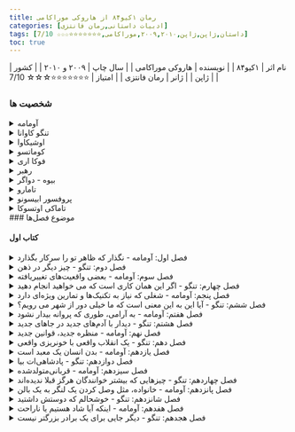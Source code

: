 ```yaml
---
title: رمان ۱کیو۸۴ از هاروکی موراکامی
categories: [ادبیات داستانی,رمان فانتزی]
tags: [داستان,ژاپن,ژاپن,۲۰۰۹,۲۰۱۰,موراکامی,⭐⭐⭐⭐⭐⭐⭐☆☆☆ 7/10]
toc: true
---
```


| نام اثر | ۱کیو۸۴ |
| نویسنده | هاروکی موراکامی |
| سال چاپ | ۲۰۰۹ و ۲۰۱۰  |
| کشور | ژاپن  |
| ژانر | رمان فانتزی  |
| امتیاز | ⭐⭐⭐⭐⭐⭐⭐☆☆☆ 7/10  |

### شخصیت ها
<details>
  <summary>آومامه</summary>
 یکی از سه شخصیت دیدگاه رمان، آومامه زنی سی ساله است که به عنوان بخشی از یک سازمان مرموز کار می کند و برای آن قتل هایی را که با دقت انتخاب شده انجام می دهد. نام کامل او Masami آومامه است اما او با نام خانوادگی خود به معنای "نخود سبز" است.[11][12] او در کودکی عضو یک فرقه مذهبی به نام «جامعه شاهدان» (مدل‌شده از شاهدان یهوه) بود و آخر هفته‌ها با خانواده‌اش مطالب مذهبی توزیع می‌کرد.
</details>
<details>
<summary>تنگو کاوانا</summary>
 دومین شخصیت رمان، او یک رمان نویس منتشر نشده است که به عنوان معلم ریاضی در یک مدرسه بزرگ کار می کند. مادرش زمانی که او خیلی جوان بود درگذشت. اولین خاطره او مربوط به مکیدن سینه های مادرش توسط مردی است که پدر تنگو نبود. پدرش برای رسانه معروف ژاپن کار می کرد که خانه به خانه می رفت و هزینه دریافت شبکه را دریافت می کرد، و او عادت داشت تنگو را هر یکشنبه با او همراهی کند.
</details>
<details>
<summary>اوشیکاوا</summary>
 مردی بسیار زشت که توسط ساکیگاکه برای تحقیق در مورد تنگو و بعداً آئومامه استخدام شد. او در قسمت سوم رمان تبدیل به یک شخصیت نقطه‌نظر می‌شود. او در تحقیقات خود خستگی ناپذیر است، اما خود عضو ساکیگاکه نیست. او در اوایل زندگی خود یک همسر و دو دختر داشت اما اکنون طلاق گرفته و از آنها جدا شده است. همین شخصیت در داستان دیگری از موراکامی به نام تاریخچه پرنده کوکای ظاهر می شود.
</details>
<details>
<summary>کوماتسو</summary>
 سردبیر 45 ساله یک شرکت انتشاراتی. او زندگی روزمره خود را بر اساس برنامه خود می گذراند و ظاهراً از ریتم اطرافیان خود غافل است و اغلب در نیمه های شب با تنگو تماس می گیرد. اگرچه کوماتسو به دلیل شایستگی خود از شهرت حرفه ای خوبی برخوردار است، اما به نظر نمی رسد که او فردی دوستانه باشد. اطلاعات کمی در مورد زندگی خصوصی او فراتر از شایعات وجود دارد.
</details>
<details>
<summary>فوکا اری</summary>
 یک دانش‌آموز دبیرستانی 17 ساله خفیف اما چشمگیر که دست‌نوشته‌اش، کوکی سانگی آوای شفیره، در یک مسابقه ادبی شرکت می‌کند. او بسیار کم حرف است، با شیوه ای غیرعادی و ناگهانی در صحبت کردن، و به نظر می رسد دیدگاهی بی تفاوت از زندگی دارد. او همچنین مبتلا به نارساخوانی است و در مدرسه با مشکل مواجه است. نام قلم او از نام واقعی او، اریکو فوکادا گرفته شده است.
</details>
<details>
<summary>رهبر</summary>
 او بنیانگذار ساکیگاکه است و می تواند صدای آدم های کوچک را بشنود. او همچنین پدر فوکا-اری است و نام اصلی او تاموتسو فوکادا است. او به عنوان یک پیامبر برای ساکیگاکه عمل می کند. او بیماری های مرموزی دارد که باعث درد و سفتی شدید او می شود که گاهی اوقات بدنش کاملا سفت و بی حس می شود.
</details>
<details>
<summary>بیوه - دواگر</summary>
 نام او شیزو اوگاتا است. او یک زن ثروتمند در اواسط دهه ۷۰ است. او در "خانه بید" در محله آزابو زندگی می کند و خانه ای امن را برای زنان قربانی خشونت خانگی در همین نزدیکی راه اندازی کرده است. او با آومامه از طریق باشگاه ورزشی که در آن شرکت می کند ملاقات می کند، و بعداً او را متقاعد می کند که کار از بین بردن اهداف را به عهده بگیرد، مردانی که متهم به آزار خانگی سنگین هستند.
</details>
<details>
<summary>تامارو</summary>
 مردی 40 ساله که محافظ وفادار دواگر است. او در سخت ترین یگان نیروهای دفاع شخصی ژاپن بود، جایی که به او غذا می دادند "موش و مار و ملخ". او که آشکارا همجنسگرا است، در بخشی دیگر از آزابو با دوست پسر آرایشگر جوانتر خود زندگی می کند. او علاقه زیادی به ژرمن شپرد دارد و از بازی با ماشین ها و وسایل لذت می برد.
</details>
<details>
<summary>پروفسور ابیسونو</summary>
 مردی در اواسط 60 سالگی که نگهبان فوکا-اری است. او یک آپارتمان در شینانوماچی دارد. او قبل از اینکه آقای فوکادا با 30 نفر از شاگردانش برای راه اندازی ساکیگاکه برود، در کنار پدر فوکا-اری در دانشگاه کار می کرد.
</details>
<details>
<summary>تاماکی اوتسوکا</summary>
تاماکی اوتسوکا، اولین دوست صمیمی آومامی در دبیرستان، که با هم تجربه کوتاه ارتباط جنسی لزبینی داشته بودند، در دوران دانش آموزی مورد تجاوز جنسی قرار می گیرد. او با خودکشی از ازدواج با شوهر وحشی خود فرار می کند. آومامی با زدن چاقو به گردن او با یخ خود او را می کشد.
</details>
### موضوع فصل‌ها

#### کتاب اول

<details>
  <summary>فصل اول: آومامه - نگذار که ظاهر تو را سرکار بگذارد</summary>
  آومامه در اتوبان با تاکسی پشت ترافیک سنگینی گیر کرده است. آومامه به پینشهاد راننده تاکسی در وسط اتوبان پیاده شود و از زیرگذر اتوبان به آن طرف برود و مسیر غیر ماشینی رو امتجان کند.
</details>
<details>
  <summary>فصل دوم: تنگو - چیز دیگر در ذهن</summary>
  تنگو با کوماتسو در مورد رمان اول نویسنده جوانی - آوای شفیره از فوکو اری - صحبت می‌کنند. کوماتسو از تنگو خواست که داستان را کاملا بازنویسی کند. همچنین راجب زندگی تنگو و نوشته‌هایش بیشتر می‌شنویم.
</details>
<details>
  <summary>فصل سوم: آومامه - بعضی واقعیت‌های تغییر‌یافته</summary>
آومامه بعد از گذر از زیرگذر به هتلی می‌رود و مردی را که زنش را با خشونت کتک می‌زند به قتل می‌رساند.
</details>
<details>
  <summary>فصل چهارم: تنگو - اگر این همان کاری است که می خواهید انجام دهید</summary>
تنگو با فوکو اری دیدار می‌کوند و تصمیم به بازنویسی داستان می گیرد.
</details>
<details>
  <summary>فصل پنجم: آومامه - شغلی که نیاز به تکنیک‌ها و تمارین ویژه‌ای دارد</summary>
آومامه بعد از قتل در رستوران هتل با مردی آشنا می‌شود و با او می‌خوابد.
</details>
<details>
  <summary>فصل ششم: تنگو - آیا این به این معنی است که ما خیلی دور از شهر می رویم؟</summary>
  تنگو شروع به دوباره نویسی داستان کرد. فوکو آرا با او قرار برای یکشنبه قرار گذاشت و گفت که قرار است کسی را بیاورد که تنگو با آو صحبت کند.
</details>
<details>
  <summary>فصل هفتم: آومامه - به آرامی، طوری که پروانه بیدار نشود</summary>
آومامه به دیدن خانم بیوه رفت. با تامارا در مورد عوض شدن ناگهانی تفنگ‌های پلیس صحبت کرد و به نظر می‌رسید که کار بعدیش برای کشتن را از بیوه می‌گیرد.
</details>
<details>
  <summary>فصل هشتم: تنگو - دیدار با آدم‌های جدید در جاهای جدید</summary>
اول راجب زندگی تنگو و پدرش  و رابطه آنها می‌خوانیم. پدرش معمور جمع‌آوری اشتراک تلویزیون بود و تنگو را هم در آخر هفته‌ها با خود می برد که تنگو از او متنفر بود. تنگو با فوکوآری به دیدار رهبر میرود.  در راه متوجه شد که فوکوآری دیسلاکسیا دارد و داستان را خود ننوشته و احتمالا گفته و دوستش نوشته است. 
</details>
<details>
  <summary>فصل نهم: آومامه - منظره جدید، قوانین جدید</summary>
آومامه متوجه می‌شود که بعضی از اتفاق‌های روزنامه رو متوجه نشده است با اینکه همیشه روزنامه را با دقت می‌خواند و بعضی‌های دیگر را کاملا یادش هست. به نظرش می‌رسد که بعد از عبور از زیرگذر وارد دنیای موازی شده است که آن را وان‌کیو‌هشتاد‌وچهار نامید که جهان موازی جهان سال ۱۹۸۴ بود. 
</details>
<details>
  <summary>فصل دهم: تنگو - یک انقلاب واقعی با خونریزی واقعی</summary>
  تنگو همراه فوکو آری به دیدن پروفسور می‌رود و در مورد بازنویسی داستان صحبت می‌کنند. پروفسور داستان زندگی فوکو آری را می‌گوید که متوجه می‌شویم پدر و مادر فوکو عضو یه فرقه جامعه اشتراکی بوده‌اند. فوکو اری بعد از بالاگرفتن درگیری‌های مسلحانه بین فرقه‌ها فرار می‌کند و پیش پروفسور می‌آید. 
</details>
<details>
  <summary>فصل یازدهم: آومامه - بدن انسان یک معبد است</summary>
  در مورد نحوه به کار گرفته شدن آومامه توسط بیوه‌زن صحبت می‌شود. همچنین آومامه آیومی افسر پلیس سابق را در باری ملاقات می‌کند.
</details>
<details>
  <summary>فصل دوازدهم: تنگو - پادشاهی‌ات بیا</summary>
  فوکو اری ده‌سالگی با شرایط به‌هم‌ریختگی پیش پروفسور آمده است. پروفسور بیشتر در مورد فرقه مذهبی پدر فوکو اری صحبت کرد.
</details>
<details>
  <summary>فصل سیزدهم: آومامه - قربانی‌متولد‌شده</summary>
رابطه اومامی با تاماکی رو دنبال می‌کنیم. اینکه تاماکی در ادامه بودن در روابط با پسر‌های بد و مریض با یکی از آن‌ها ازدواج می‌کند و خودکشی می‌کند. اومامی از این اتفاق به شدت عصبانی می‌شود و تصمیم به کشتن شوهر او می‌گیرد.
</details>
<details>
  <summary>فصل چهاردهم: تنگو - چیزهایی که بیشتر خوانندگان هرگز قبلا ندیده‌اند</summary>
کوماتسو به تنگو خبر می‌دهد که کتاب بازنویس‌شده توسط تنگو در حال چاپ است. تنگو به یاد دوران کودکی‌اش و پدر آزارگرش می افتد. مراحل جداشدن از پدرش را می‌شنویم. در جایی می‌شنویم که تنگو در نوازندگی پرکاشن پیشرفت می‌کند و با کنسرت مدرسه سمفونی سخت جاناسک را می‌نوازد.
</details>
<details>
  <summary>فصل پانزدهم: آومامه - خانواده، مثل وصل کردن یک لنگر به یک بالن</summary>
در مورد بچگی سخت آومامه و سبک زندگی سالم در حال حاضرش می‌شنویم. اینکه در بچگی همیشه چیز‌های کمی برای خودش داشته است. آیومی تماس می‌گیرد و قرار می‌گذارند که هم را ببینند.
آن همدیگر را در رستورانی ملاقات می‌کنند. بعد به خانه آومامی می‌روند. وقتی آیومی می‌خوابد، آومامی بلند می‌شود و همانجا است که دو ماه در آسمان می‌بیند.
</details>
<details>
  <summary>فصل شانزدهم: تنگو - خوشحالم که دوستش داشتید</summary>
  کوماتسو تنگو را مجبور میکند که فوکو اری را برای کنفرانس مطبوعاتی گرفتن جایزه آماده کند. تنکو با فوکو اری دیدار کرد و خیالش راحت می‌شود که فوکو اری برای مصاحبه آماده است.
</details>
<details>
  <summary>فصل هفدهم: آومامه - اینکه آیا شاد هستیم یا ناراحت</summary>
  آومامه از شب گذشته دو ماه در آسمان می‌دید. او به دیدار بیوه‌زن می‌رود. یاد زمانی می‌افتد که به بیوه‌زن گفته بود که شوهر دوستش را کشته است. بیوه‌زن هم از دخترش می‌گوید که به خاطر رفتار‌های خشن شوهرش دست به خودکشی زده بوده. همچنین بیوه‌زن کاری با شوهر دخترش کرده بوده که هر روز زجر بکشد. همچنین بیوه‌زن گفت که او همانموقع یک خانه امن برای زنان قربانیان خشونت ایجاد کرده است. بیوه‌زن بعضی از شوهرهای زنان خانه امن که قابل بخشیدن نیستن را حذف می‌کند.

  بیوه‌زن در مورد کیس بعدی صحبت می‌کند که مثل موارد قبلی آنقدر ساده نیست. همچنین بیوه‌زن در مورد دختر ده ساله‌ای به نام تسوباسا صحبت می‌کند. بیوه‌زن و آومامه به دیدن تسوباسا می‌روند. بیوه‌زن می‌گوید که تسوباسا دیگر نمی‌تواند باردار شود زیرا که رحمش نابود شده. تسوباسا می‌گوید که آدم کوچولوها اینکار را کرده‌اند.
</details>
<details>
  <summary>فصل هجدهم: تنگو - دیگر جایی برای یک برادر بزرگتر نیست</summary>
</details>
